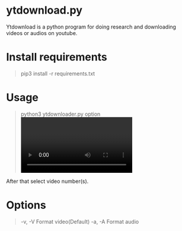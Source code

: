# ytdownload.py

Ytdownload is a python program for doing research and downloading videos or audios on youtube.

# Install requirements

> pip3 install -r requirements.txt


# Usage

> python3 ytdownloader.py option <video to search>

After that select video number(s).


# Options
> -v, -V	Format video(Default)
> -a, -A        Format audio
